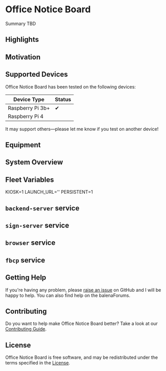 # Office Notice Board

Summary TBD

## Highlights

## Motivation

## Supported Devices

Office Notice Board has been tested on the following devices:

| Device Type      | Status |
| ---------------- | ------ |
| Raspberry Pi 3b+ | ✔      |
| Raspberry Pi 4   |        |

It may support others—please let me know if you test on another device!

## Equipment

## System Overview

## Fleet Variables

KIOSK=1
LAUNCH_URL=''
PERSISTENT=1

## `backend-server` service

## `sign-server` service

## `browser` service

## `fbcp` service

## Getting Help

If you're having any problem, please [raise an issue](https://github.com/rhampt/office-notice-board/issues/new) on GitHub and I will be happy to help. You can also find help on the balenaForums.

## Contributing

Do you want to help make Office Notice Board better? Take a look at our [Contributing Guide](CONTRIBUTING).

## License

Office Notice Board is free software, and may be redistributed under the terms specified in the [License](LICENSE).
